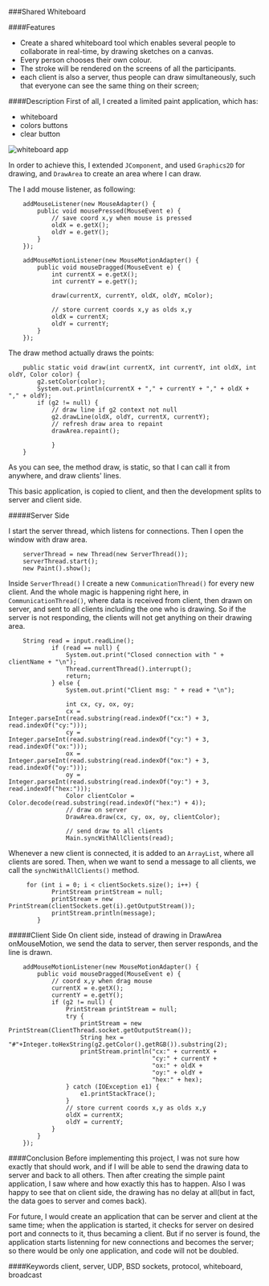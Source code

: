 ###Shared Whiteboard

####Features
   * Create a shared whiteboard tool which enables several people to collaborate in real-time, by drawing sketches on a canvas.
   * Every person chooses their own colour.
   * The stroke will be rendered on the screens of all the participants.
   * each client is also a server, thus people can draw simultaneously, such that everyone can see the same thing on their screen;

####Description
First of all, I created a limited paint application, which has:
   * whiteboard
   * colors buttons
   * clear button

![whiteboard app](http://i.imgur.com/oXajrAq.png "whiteboard application")

In order to achieve this, I extended `JComponent`, and used `Graphics2D` for drawing, and `DrawArea` to create an area where I can draw. 

The I add mouse listener, as following:

		addMouseListener(new MouseAdapter() {
            public void mousePressed(MouseEvent e) {
                // save coord x,y when mouse is pressed
                oldX = e.getX();
                oldY = e.getY();
            }
        });

        addMouseMotionListener(new MouseMotionAdapter() {
            public void mouseDragged(MouseEvent e) {
                int currentX = e.getX();
                int currentY = e.getY();

                draw(currentX, currentY, oldX, oldY, mColor);

                // store current coords x,y as olds x,y
                oldX = currentX;
                oldY = currentY;
            }
        });

The draw method actually draws the points:

		public static void draw(int currentX, int currentY, int oldX, int oldY, Color color) {
	        g2.setColor(color);
	        System.out.println(currentX + "," + currentY + "," + oldX + "," + oldY);
	        if (g2 != null) {
	            // draw line if g2 context not null
	            g2.drawLine(oldX, oldY, currentX, currentY);
	            // refresh draw area to repaint
	            drawArea.repaint();

	        	}
    	}

As you can see, the method draw, is static, so that I can call it from anywhere, and draw clients' lines.

This basic application, is copied to client, and then the development splits to server and client side.

#####Server Side

I start the server thread, which listens for connections. Then I open the window with draw area. 
       
        serverThread = new Thread(new ServerThread());
        serverThread.start();
        new Paint().show();

Inside `ServerThread()` I create a new `CommunicationThread()` for every new client.
And the whole magic is happening right here, in `CommunicationThread()`, where data is received from client, then drawn on server, and sent to all clients including the one who is drawing. So if the server is not responding, the clients will not get anything on their drawing area.

		String read = input.readLine();
                if (read == null) {
                    System.out.print("Closed connection with " + clientName + "\n");
                    Thread.currentThread().interrupt();
                    return;
                } else {
                    System.out.print("Client msg: " + read + "\n");

                    int cx, cy, ox, oy;
                    cx = Integer.parseInt(read.substring(read.indexOf("cx:") + 3, read.indexOf("cy:")));
                    cy = Integer.parseInt(read.substring(read.indexOf("cy:") + 3, read.indexOf("ox:")));
                    ox = Integer.parseInt(read.substring(read.indexOf("ox:") + 3, read.indexOf("oy:")));
                    oy = Integer.parseInt(read.substring(read.indexOf("oy:") + 3, read.indexOf("hex:")));
                    Color clientColor = Color.decode(read.substring(read.indexOf("hex:") + 4));
                    // draw on server
                    DrawArea.draw(cx, cy, ox, oy, clientColor);

                    // send draw to all clients
                    Main.syncWithAllClients(read);

Whenever a new client is connected, it is added to an `ArrayList`, where all clients are sored. Then, when we want to send a message to all clients, we call the `synchWithAllClients()` method.

		 for (int i = 0; i < clientSockets.size(); i++) {
            	PrintStream printStream = null;
                printStream = new PrintStream(clientSockets.get(i).getOutputStream());
                printStream.println(message);
            }

#####Client Side
On client side, instead of drawing in DrawArea onMouseMotion, we send the data to server, then server responds, and the line is drawn.

		addMouseMotionListener(new MouseMotionAdapter() {
            public void mouseDragged(MouseEvent e) {
                // coord x,y when drag mouse
                currentX = e.getX();
                currentY = e.getY();
                if (g2 != null) {
                    PrintStream printStream = null;
                    try {
                        printStream = new PrintStream(ClientThread.socket.getOutputStream());
                        String hex = "#"+Integer.toHexString(g2.getColor().getRGB()).substring(2);
                        printStream.println("cx:" + currentX +
                                            "cy:" + currentY +
                                            "ox:" + oldX +
                                            "oy:" + oldY +
                                            "hex:" + hex);
                    } catch (IOException e1) {
                        e1.printStackTrace();
                    }
                    // store current coords x,y as olds x,y
                    oldX = currentX;
                    oldY = currentY;
                }
            }
        });          

####Conclusion
Before implementing this project, I was not sure how exactly that should work, and if I will be able to send the drawing data to server and back to all others. Then after creating the simple paint application, I saw where and how exactly this has to happen. Also I was happy to see that on client side, the drawing has no delay at all(but in fact, the data goes to server and comes back). 

For future, I would create an application that can be server and client at the same time; when the application is started, it checks for server on desired port and connects to it, thus becaming a client. But if no server is found, the application starts listenning for new connections and becomes the server; so there would be only one application, and code will not be doubled. 


####Keywords
client, server, UDP, BSD sockets, protocol, whiteboard, broadcast

